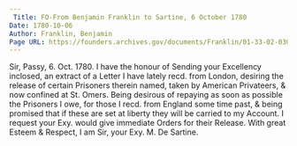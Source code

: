 ```yaml
---
 Title: FO-From Benjamin Franklin to Sartine, 6 October 1780
Date: 1780-10-06
Author: Franklin, Benjamin
Page URL: https://founders.archives.gov/documents/Franklin/01-33-02-0309
---
```


Sir,
Passy, 6. Oct. 1780.
I have the honour of Sending your Excellency inclosed, an extract of a Letter I have lately recd. from London, desiring the release of certain Prisoners therein named, taken by American Privateers, & now confined at St. Omers. Being desirous of repaying as soon as possible the Prisoners I owe, for those I recd. from England some time past, & being promised that if these are set at liberty they will be carried to my Account. I request your Exy. would give immediate Orders for their Release.
With great Esteem & Respect, I am Sir, your Exy.
M. De Sartine.

